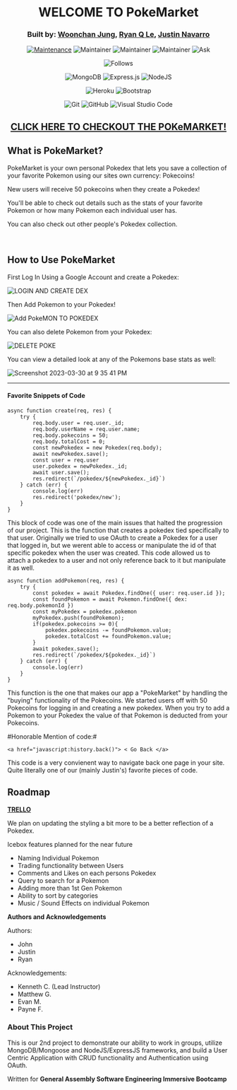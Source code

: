 <div align="center">

# WELCOME TO PokeMarket
### Built by: **[Woonchan Jung](https://www.linkedin.com/in/woonchanjung/), [Ryan Q Le](https://www.linkedin.com/in/ryanqle/), [Justin Navarro](https://www.linkedin.com/in/justin-navarro/)**

[![Maintenance](https://img.shields.io/badge/Maintained%3F-yes-green.svg)](https://GitHub.com/Naereen/StrapDown.js/graphs/commit-activity)
![Maintainer](https://img.shields.io/badge/Maintainer-woonchanjung-blue)
![Maintainer](https://img.shields.io/badge/Maintainer-ryanqle-blue)
![Maintainer](https://img.shields.io/badge/Maintainer-justinnavarr0-blue)
![Ask](https://img.shields.io/badge/Ask%20me-anything-1abc9c.svg)

![Follows](https://img.shields.io/github/followers/ryanqle.svg?style=social&label=Follow&maxAge=2592000)

![MongoDB](https://img.shields.io/badge/MongoDB-%234ea94b.svg?style=for-the-badge&logo=mongodb&logoColor=white)
![Express.js](https://img.shields.io/badge/express.js-%23404d59.svg?style=for-the-badge&logo=express&logoColor=%2361DAFB)
![NodeJS](https://img.shields.io/badge/node.js-6DA55F?style=for-the-badge&logo=node.js&logoColor=white)

![Heroku](https://img.shields.io/badge/heroku-%23430098.svg?style=for-the-badge&logo=heroku&logoColor=white)
![Bootstrap](https://img.shields.io/badge/bootstrap-%23563D7C.svg?style=for-the-badge&logo=bootstrap&logoColor=white)

![Git](https://img.shields.io/badge/GIT-E44C30?style=for-the-badge&logo=git&logoColor=white)
![GitHub](https://img.shields.io/badge/GitHub-100000?style=for-the-badge&logo=github&logoColor=white)
![Visual Studio Code](https://img.shields.io/badge/Visual_Studio_Code-0078D4?style=for-the-badge&logo=visual%20studio%20code&logoColor=white)


## **[CLICK HERE TO CHECKOUT THE POKeMARKET!](https://pokemarket.herokuapp.com/pokemon)**

</div>

## What is PokeMarket?
PokeMarket is your own personal Pokedex that lets you save a collection of your favorite Pokemon using our sites own currency: Pokecoins! 

New users will receive 50 pokecoins when they create a Pokedex!

You'll be able to check out details such as the stats of your favorite Pokemon or how many Pokemon each individual user has. 

You can also check out other people's Pokedex collection.

<br />

## How to Use PokeMarket

First Log In Using a Google Account and create a Pokedex:

![LOGIN AND CREATE DEX](https://user-images.githubusercontent.com/107282884/229020774-1a244e1f-c0b0-459f-93ef-ff2aff930c23.gif)

Then Add Pokemon to your Pokedex!

![Add PokeMON TO POKEDEX](https://user-images.githubusercontent.com/107282884/229021275-e0912f5d-b6b1-4b39-95e6-5733ca3f1622.gif)

You can also delete Pokemon from your Pokedex:

![DELETE POKE](https://user-images.githubusercontent.com/107282884/229021883-75e65d8c-0760-4a70-b051-04e4203a748c.gif)

You can view a detailed look at any of the Pokemons base stats as well:

![Screenshot 2023-03-30 at 9 35 41 PM](https://user-images.githubusercontent.com/107282884/229023571-eb029f35-f25c-45cd-8661-318335212e16.png)

**  **


#### Favorite Snippets of Code
```
async function create(req, res) {
    try {
        req.body.user = req.user._id;
        req.body.userName = req.user.name;
        req.body.pokecoins = 50;
        req.body.totalCost = 0;
        const newPokedex = new Pokedex(req.body);
        await newPokedex.save();
        const user = req.user
        user.pokedex = newPokedex._id;
        await user.save();
        res.redirect(`/pokedex/${newPokedex._id}`)
    } catch (err) {
        console.log(err)
        res.redirect('pokedex/new');
    }
}
```

This block of code was one of the main issues that halted the progression of our project. This is the function that creates a pokedex tied specifically to that user. Originally we tried to use OAuth to create a Pokedex for a user that logged in, but we werent able to access or manipulate the id of that specific pokedex when the user was created. This code allowed us to attach a pokedex to a user and not only reference back to it but manipulate it as well.     

```
async function addPokemon(req, res) {
    try {
        const pokedex = await Pokedex.findOne({ user: req.user.id });
        const foundPokemon = await Pokemon.findOne({ dex: req.body.pokemonId })
        const myPokedex = pokedex.pokemon
        myPokedex.push(foundPokemon);
        if(pokedex.pokecoins >= 0){
            pokedex.pokecoins -= foundPokemon.value;
            pokedex.totalCost += foundPokemon.value;
        }
        await pokedex.save();
        res.redirect(`/pokedex/${pokedex._id}`)
    } catch (err) {
        console.log(err)
    }
}
```

This function is the one that makes our app a "PokeMarket" by handling the "buying" functionality of the Pokecoins. We started users off with 50 Pokecoins for logging in and creating a new pokedex. When you try to add a Pokemon to your Pokedex the value of that Pokemon is deducted from your Pokecoins. 

#Honorable Mention of code:#
```
<a href="javascript:history.back()"> < Go Back </a>
```
This code is a very convienent way to navigate back one page in your site. Quite literally one of our (mainly Justin's) favorite pieces of code.  

## Roadmap

**[TRELLO](https://trello.com/invite/b/tsHLh6S1/ATTIf59bd7d87bd0b371880b8ee87fba221dC1E8C489/pokemarket)**

We plan on updating the styling a bit more to be a better reflection of a Pokedex.

Icebox features planned for the near future
- Naming Individual Pokemon
- Trading functionality between Users
- Comments and Likes on each persons Pokedex
- Query to search for a Pokemon
- Adding more than 1st Gen Pokemon
- Ability to sort by categories
- Music / Sound Effects on individual Pokemon


**Authors and Acknowledgements**

Authors:
- John
- Justin
- Ryan

Acknowledgements: 
- Kenneth C. (Lead Instructor)
- Matthew G. 
- Evan M.
- Payne F.

### About This Project

This is our 2nd project to demonstrate our ability to work in groups, utilize MongoDB/Mongoose and NodeJS/ExpressJS frameworks, and build a User Centric Application with CRUD functionality and Authentication using OAuth.

Written for **General Assembly Software Engineering Immersive Bootcamp**
